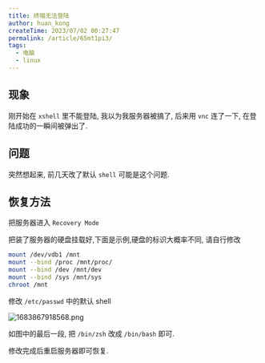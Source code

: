 ```yaml
---
title: 终端无法登陆
author: huan_kong
createTime: 2023/07/02 00:27:47
permalink: /article/65mt1pi3/
tags:
  - 电脑
  - linux
---
```


## 现象

刚开始在 `xshell` 里不能登陆, 我以为我服务器被搞了,
后来用 `vnc` 连了一下, 在登陆成功的一瞬间被弹出了.

## 问题

突然想起来, 前几天改了默认 `shell` 可能是这个问题.

## 恢复方法

把服务器进入 `Recovery Mode`

把装了服务器的硬盘挂载好,下面是示例,硬盘的标识大概率不同, 请自行修改

```bash
mount /dev/vdb1 /mnt
mount --bind /proc /mnt/proc/
mount --bind /dev /mnt/dev
mount --bind /sys /mnt/sys
chroot /mnt
```

修改 `/etc/passwd` 中的默认 shell

![1683867918568.png](https://img.huankong.top/i/2023/05/12/645dc90f8bf53.png)

如图中的最后一段, 把 `/bin/zsh` 改成 `/bin/bash` 即可.

修改完成后重启服务器即可恢复.
